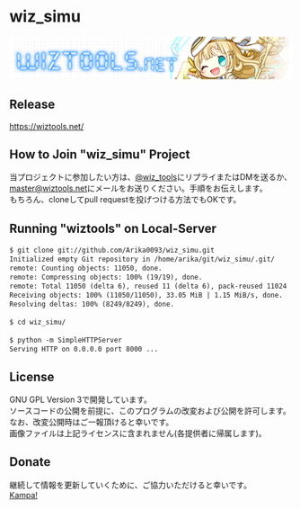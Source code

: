 wiz_simu
====
![](https://raw.githubusercontent.com/Arika0093/wiz_simu/master/image/wiztools_logo_chara.png)

## Release
<https://wiztools.net/>

## How to Join "wiz_simu" Project
当プロジェクトに参加したい方は、[@wiz_tools](https://twitter.com/wiz_tools)にリプライまたはDMを送るか、  
<master@wiztools.net>にメールをお送りください。手順をお伝えします。  
もちろん、cloneしてpull requestを投げつける方法でもOKです。  

## Running "wiztools" on Local-Server
```
$ git clone git://github.com/Arika0093/wiz_simu.git
Initialized empty Git repository in /home/arika/git/wiz_simu/.git/
remote: Counting objects: 11050, done.
remote: Compressing objects: 100% (19/19), done.
remote: Total 11050 (delta 6), reused 11 (delta 6), pack-reused 11024
Receiving objects: 100% (11050/11050), 33.05 MiB | 1.15 MiB/s, done.
Resolving deltas: 100% (8249/8249), done.

$ cd wiz_simu/

$ python -m SimpleHTTPServer
Serving HTTP on 0.0.0.0 port 8000 ...
```

## License
GNU GPL Version 3で開発しています。  
ソースコードの公開を前提に、このプログラムの改変および公開を許可します。  
なお、改変公開時はご一報頂けると幸いです。  
画像ファイルは上記ライセンスに含まれません(各提供者に帰属します)。  

## Donate
継続して情報を更新していくために、ご協力いただけると幸いです。  
[Kampa!](http://kampa.me/t/mhs)
